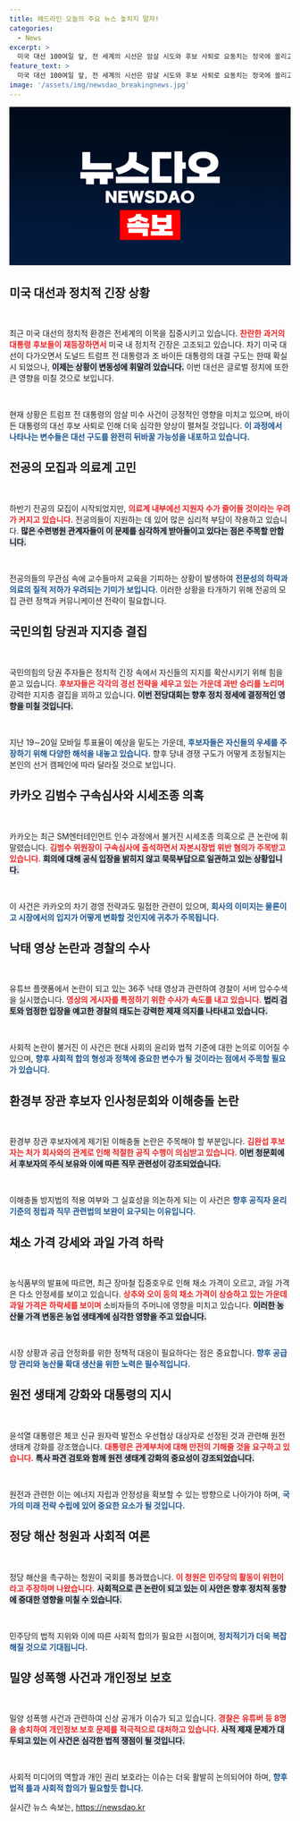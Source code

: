 ```yaml
---
title: 헤드라인 오늘의 주요 뉴스 놓치지 말자!
categories:
  - News
excerpt: >
  미국 대선 100여일 앞, 전 세계의 시선은 암살 시도와 후보 사퇴로 요동치는 정국에 쏠리고 있다. 트럼프는 위기 속에서도 공화당 후보로 지명되며 반전의 주인공이 될까? 클릭으로 확인하세요!
feature_text: >
  미국 대선 100여일 앞, 전 세계의 시선은 암살 시도와 후보 사퇴로 요동치는 정국에 쏠리고 있다. 트럼프는 위기 속에서도 공화당 후보로 지명되며 반전의 주인공이 될까? 클릭으로 확인하세요!
image: '/assets/img/newsdao_breakingnews.jpg'
---
```


<p><img src="/assets/img/newsdao_breakingnews.jpg" alt="firstkoreanews 속보" /></p>

<h2 data-ke-size="size26">미국 대선과 정치적 긴장 상황</h2>

<p data-ke-size="size16">&nbsp;</p>

<p>최근 미국 대선의 정치적 환경은 전세계의 이목을 집중시키고 있습니다. <b><span style="color: #ee2323;">찬란한 과거의 대통령 후보들이 재등장하면서</span></b> 미국 내 정치적 긴장은 고조되고 있습니다. 차기 미국 대선이 다가오면서 도널드 트럼프 전 대통령과 조 바이든 대통령의 대결 구도는 한때 확실시 되었으나, <b><span style="background-color: #21538527;">이제는 상황이 변동성에 휘말려 있습니다.</span></b> 이번 대선은 글로벌 정치에 또한 큰 영향을 미칠 것으로 보입니다. </p>

<p data-ke-size="size16">&nbsp;</p>

<p>현재 상황은 트럼프 전 대통령의 암살 미수 사건이 긍정적인 영향을 미치고 있으며, 바이든 대통령의 대선 후보 사퇴로 인해 더욱 심각한 양상이 펼쳐질 것입니다. <b><span style="color: #1a5490;">이 과정에서 나타나는 변수들은 대선 구도를 완전히 뒤바꿀 가능성을 내포하고 있습니다.</span></b></p>

<h2 data-ke-size="size26">전공의 모집과 의료계 고민</h2>

<p data-ke-size="size16">&nbsp;</p>

<p>하반기 전공의 모집이 시작되었지만, <b><span style="color: #ee2323;">의료계 내부에선 지원자 수가 줄어들 것이라는 우려가 커지고 있습니다.</span></b> 전공의들이 지원하는 데 있어 많은 심리적 부담이 작용하고 있습니다. <b><span style="background-color: #21538527;">많은 수련병원 관계자들이 이 문제를 심각하게 받아들이고 있다는 점은 주목할 만합니다.</span></b> </p>

<p data-ke-size="size16">&nbsp;</p>

<p>전공의들의 무관심 속에 교수들마저 교육을 기피하는 상황이 발생하여 <b><span style="color: #1a5490;">전문성의 하락과 의료의 질적 저하가 우려되는 기미가 보입니다.</span></b> 이러한 상황을 타개하기 위해 전공의 모집 관련 정책과 커뮤니케이션 전략이 필요합니다.</p>

<h2 data-ke-size="size26">국민의힘 당권과 지지층 결집</h2>

<p data-ke-size="size16">&nbsp;</p>

<p>국민의힘의 당권 주자들은 정치적 긴장 속에서 자신들의 지지를 확산시키기 위해 힘을 쏟고 있습니다. <b><span style="color: #ee2323;">후보자들은 각각의 경선 전략을 세우고 있는 가운데 과반 승리를 노리며</span></b> 강력한 지지층 결집을 꾀하고 있습니다. <b><span style="background-color: #21538527;">이번 전당대회는 향후 정치 정세에 결정적인 영향을 미칠 것입니다.</span></b> </p>

<p data-ke-size="size16">&nbsp;</p>

<p>지난 19∼20일 모바일 투표율이 예상을 밑도는 가운데, <b><span style="color: #1a5490;">후보자들은 자신들의 우세를 주장하기 위해 다양한 해석을 내놓고 있습니다.</span></b> 향후 당내 경쟁 구도가 어떻게 조정될지는 본인의 선거 캠페인에 따라 달라질 것으로 보입니다.</p>

<h2 data-ke-size="size26">카카오 김범수 구속심사와 시세조종 의혹</h2>

<p data-ke-size="size16">&nbsp;</p>

<p>카카오는 최근 SM엔터테인먼트 인수 과정에서 불거진 시세조종 의혹으로 큰 논란에 휘말렸습니다. <b><span style="color: #ee2323;">김범수 위원장이 구속심사에 출석하면서 자본시장법 위반 혐의가 주목받고 있습니다.</span></b> <b><span style="background-color: #21538527;">회의에 대해 공식 입장을 밝히지 않고 묵묵부답으로 일관하고 있는 상황입니다.</span></b> </p>

<p data-ke-size="size16">&nbsp;</p>

<p>이 사건은 카카오의 차기 경영 전략과도 밀접한 관련이 있으며, <b><span style="color: #1a5490;">회사의 이미지는 물론이고 시장에서의 입지가 어떻게 변화할 것인지에 귀추가 주목됩니다.</span></b></p>

<h2 data-ke-size="size26">낙태 영상 논란과 경찰의 수사</h2>

<p data-ke-size="size16">&nbsp;</p>

<p>유튜브 플랫폼에서 논란이 되고 있는 36주 낙태 영상과 관련하여 경찰이 서버 압수수색을 실시했습니다. <b><span style="color: #ee2323;">영상의 게시자를 특정하기 위한 수사가 속도를 내고 있습니다.</span></b> <b><span style="background-color: #21538527;">법리 검토와 엄정한 입장을 예고한 경찰의 태도는 강력한 제재 의지를 나타내고 있습니다.</span></b> </p>

<p data-ke-size="size16">&nbsp;</p>

<p>사회적 논란이 불거진 이 사건은 현대 사회의 윤리와 법적 기준에 대한 논의로 이어질 수 있으며, <b><span style="color: #1a5490;">향후 사회적 합의 형성과 정책에 중요한 변수가 될 것이라는 점에서 주목할 필요가 있습니다.</span></b></p>

<h2 data-ke-size="size26">환경부 장관 후보자 인사청문회와 이해충돌 논란</h2>

<p data-ke-size="size16">&nbsp;</p>

<p>환경부 장관 후보자에게 제기된 이해충돌 논란은 주목해야 할 부분입니다. <b><span style="color: #ee2323;">김완섭 후보자는 처가 회사와의 관계로 인해 적절한 공직 수행이 의심받고 있습니다.</span></b> <b><span style="background-color: #21538527;">이번 청문회에서 후보자의 주식 보유와 이에 따른 직무 관련성이 강조되었습니다.</span></b> </p>

<p data-ke-size="size16">&nbsp;</p>

<p>이해충돌 방지법의 적용 여부와 그 실효성을 의논하게 되는 이 사건은 <b><span style="color: #1a5490;">향후 공직자 윤리 기준의 정립과 직무 관련법의 보완이 요구되는 이유입니다.</span></b></p>

<h2 data-ke-size="size26">채소 가격 강세와 과일 가격 하락</h2>

<p data-ke-size="size16">&nbsp;</p>

<p>농식품부의 발표에 따르면, 최근 장마철 집중호우로 인해 채소 가격이 오르고, 과일 가격은 다소 안정세를 보이고 있습니다. <b><span style="color: #ee2323;">상추와 오이 등의 채소 가격이 상승하고 있는 가운데 과일 가격은 하락세를 보이며</span></b> 소비자들의 주머니에 영향을 미치고 있습니다. <b><span style="background-color: #21538527;">이러한 농산물 가격 변동은 농업 생태계에 심각한 영향을 주고 있습니다.</span></b> </p>

<p data-ke-size="size16">&nbsp;</p>

<p>시장 상황과 공급 안정화를 위한 정책적 대응이 필요하다는 점은 중요합니다. <b><span style="color: #1a5490;">향후 공급망 관리와 농산물 확대 생산을 위한 노력은 필수적입니다.</span></b></p>

<h2 data-ke-size="size26">원전 생태계 강화와 대통령의 지시</h2>

<p data-ke-size="size16">&nbsp;</p>

<p>윤석열 대통령은 체코 신규 원자력 발전소 우선협상 대상자로 선정된 것과 관련해 원전 생태계 강화를 강조했습니다. <b><span style="color: #ee2323;">대통령은 관계부처에 대해 만전의 기해줄 것을 요구하고 있습니다.</span></b> <b><span style="background-color: #21538527;">특사 파견 검토와 함께 원전 생태계 강화의 중요성이 강조되었습니다.</span></b> </p>

<p data-ke-size="size16">&nbsp;</p>

<p>원전과 관련한 이는 에너지 자립과 안정성을 확보할 수 있는 방향으로 나아가야 하며, <b><span style="color: #1a5490;">국가의 미래 전략 수립에 있어 중요한 요소가 될 것입니다.</span></b></p>

<h2 data-ke-size="size26">정당 해산 청원과 사회적 여론</h2>

<p data-ke-size="size16">&nbsp;</p>

<p>정당 해산을 촉구하는 청원이 국회를 통과했습니다. <b><span style="color: #ee2323;">이 청원은 민주당의 활동이 위헌이라고 주장하며 나왔습니다.</span></b> <b><span style="background-color: #21538527;">사회적으로 큰 논란이 되고 있는 이 사안은 향후 정치적 동향에 중대한 영향을 미칠 수 있습니다.</span></b> </p>

<p data-ke-size="size16">&nbsp;</p>

<p>민주당의 법적 지위와 이에 따른 사회적 합의가 필요한 시점이며, <b><span style="color: #1a5490;">정치적기가 더욱 복잡해질 것으로 기대됩니다.</span></b></p>

<h2 data-ke-size="size26">밀양 성폭행 사건과 개인정보 보호</h2>

<p data-ke-size="size16">&nbsp;</p>

<p>밀양 성폭행 사건과 관련하여 신상 공개가 이슈가 되고 있습니다. <b><span style="color: #ee2323;">경찰은 유튜버 등 8명을 송치하여 개인정보 보호 문제를 적극적으로 대처하고 있습니다.</span></b> <b><span style="background-color: #21538527;">사적 제재 문제가 대두되고 있는 이 사건은 심각한 법적 쟁점이 될 것입니다.</span></b> </p>

<p data-ke-size="size16">&nbsp;</p>

<p>사회적 미디어의 역할과 개인 권리 보호라는 이슈는 더욱 활발히 논의되어야 하며, <b><span style="color: #1a5490;">향후 법적 틀과 사회적 합의가 필요할듯 합니다.</span></b></p>
실시간 뉴스 속보는, <a href="https://newsdao.kr" rel="dofollow">https://newsdao.kr</a>


